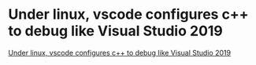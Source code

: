 # Under linux, vscode configures c++ to debug like Visual Studio 2019
[Under linux, vscode configures c++ to debug like Visual Studio 2019](https://aiwithcloud.com/2022/09/19/under_linux_vscode_configures_c_to_debug_like_visual_studio_2019/)